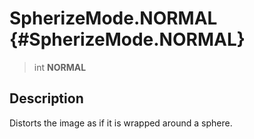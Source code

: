 SpherizeMode.NORMAL {#SpherizeMode.NORMAL}
===================

> int **NORMAL**

Description
-----------

Distorts the image as if it is wrapped around a sphere.
